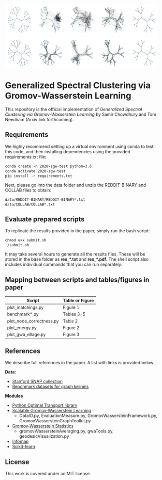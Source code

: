 ![binary-tree-adjacency](fig-header-adj.png)
![binary-tree-spectral](fig-header-HK20.png)


# Generalized Spectral Clustering via Gromov-Wasserstein Learning

This repository is the official implementation of _Generalized Spectral Clustering via Gromov-Wasserstein Learning_ by Samir Chowdhury and Tom Needham (Arxiv link forthcoming).


## Requirements

We highly recommend setting up a virtual environment using conda to test this code, and then installing dependencies using the provided requirements.txt file:

```
conda create -n 2020-sgw-test python=3.6
conda activate 2020-sgw-test
pip install -r requirements.txt
```
Next, please go into the data folder and unzip the REDDIT-BINARY and COLLAB files to obtain:
```
data/REDDIT-BINARY/REDDIT-BINARY*.txt
data/COLLAB/COLLAB*.txt
```

## Evaluate prepared scripts

To replicate the results provided in the paper, simply run the bash script:

```
chmod u+x submit.sh
./submit.sh
```

It may take several hours to generate all the results files. These will be stored in the base folder as **res_*.txt** and **res_*.pdf**. The shell script also includes individual commands that you can run separately.

## Mapping between scripts and tables/figures in paper
| Script    | Table or Figure |
|---|---|
| plot_matchings.py | Figure 1 |
| benchmark*.py  | Tables 3-5 |
| plot_node_correctness.py | Table 2 |
| plot_energy.py | Figure 2 |
| plot_gwa_village.py | Figure 3 |



## References

We describe full references in the paper. A list with links is provided below

**Data:**
- [Stanford SNAP collection](http://snap.stanford.edu/data/index.html#communities)
- [Benchmark datasets for graph kernels](https://ls11-www.cs.tu-dortmund.de/staff/morris/graphkerneldatasets)

**Modules**
- [Python Optimal Transport library](https://pythonot.github.io/)
- [Scalable Gromov-Wasserstein Learning](https://github.com/HongtengXu/s-gwl)
    - DataIO.py, EvaluationMeasure.py, GromovWassersteinFramework.py, GromovWassersteinGraphToolkit.py
- [Gromov-Wasserstein Statistics](https://github.com/trneedham/gromov-wasserstein-statistics)
    - gromovWassersteinAveraging.py, gwaTools.py, geodesicVisualization.py
- [Infomap](https://mapequation.github.io/infomap/python/)
- [Scikit-learn](https://scikit-learn.org/stable/index.html)


## License

This work is covered under an MIT license.
